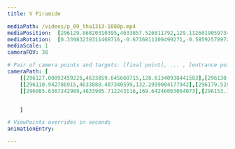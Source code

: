 ```yaml
---
title: V Piramide

mediaPath: /videos/p_09_tha1313-1080p.mp4
mediaPosition:  [296129.86820310395,4633857.526811792,129.11260190597346]
mediaRotation:  [0.33983239311468716,-0.6736811109499271,-0.5859257897265207,0.295565008538849]
mediaScale: 1
cameraFOV: 38

# Pair of camera points and targets: [final point], ... , [entrance point]
cameraPath: [
    [[296127.00092459226,4633859.645660715,128.61340938441583],[296130.71252690523,4633856.902877084,129.25959848327474]],
    [[296110.942786915,4633880.407340599,132.2999004177942],[296179.52874724293,4633810.449650386,118.49655375709992]],
    [[296085.6367242989,4633905.712243116,169.64246003064073],[296153.1571246125,4633842.760739255,134.05105016756013]]


    ]

# ViewPoints overrides in seconds
animationEntry:

---
```

